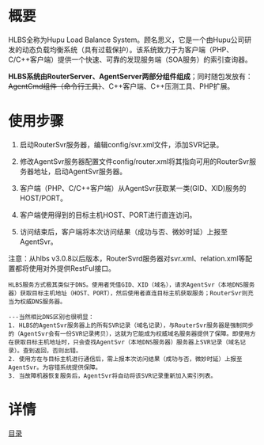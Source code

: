 # 概要

HLBS全称为Hupu Load Balance System。顾名思义，它是一个由Hupu公司研发的动态负载均衡系统（具有过载保护）。该系统致力于为客户端（PHP、C/C++客户端）提供一个快速、可靠的发现服务端（SOA服务）的索引查询器。

**HLBS系统由RouterServer、AgentServer两部分组件组成**；同时随包发放有：~~AgentCmd组件（命令行工具）~~、C++客户端、C++压测工具、PHP扩展。


# 使用步骤

1. 启动RouterSvr服务器，编辑config/svr.xml文件，添加SVR记录。
2. 修改AgentSvr服务器配置文件config/router.xml将其指向可用的RouterSvr服务器地址，启动AgentSvr服务器。

3. 客户端（PHP、C/C++客户端）从AgentSvr获取某一类(GID、XID)服务的HOST/PORT。
4. 客户端使用得到的目标主机HOST、PORT进行直连访问。
5. 访问结束后，客户端将本次访问结果（成功与否、微妙时延）上报至AgentSvr。

注意：从hlbs v3.0.8以后版本，RouterSvrd服务器对svr.xml、relation.xml等配置都将使用对外提供RestFul接口。


```
HLBS服务方式极其类似于DNS。使用者凭借GID、XID（域名），请求AgentSvr（本地DNS服务器）获取目标主机地址（HOST、PORT），然后使用者直连目标主机获取服务；RouterSvr则充当为权威DNS服务器。

---当然相比DNS区别也很明显：
1. HLBS的AgentSvr服务器上的所有SVR记录（域名记录），与RouterSvr服务器是强制同步的（AgentSvr会有一份SVR记录拷贝），这就为它能成为权威域名服务器提供了保障。即使用方在获取目标主机地址时，只会查找AgentSvr（本地DNS服务器）服务器上SVR记录（域名记录）。查到返回，否则出错。
2. 使用方在与目标主机进行通信后，需上报本次访问结果（成功与否，微妙时延）上报至AgentSvr。为容错系统提供保障。
3. 当故障机器恢复服务后，AgentSvr将自动将该SVR记录重新加入索引列表。
```

# 详情

[目录](document/SUMMARY.md)
